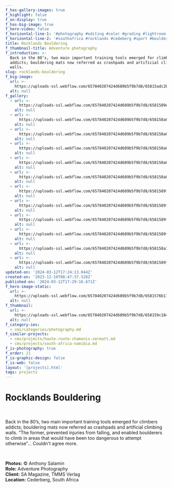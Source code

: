 ```yaml
---
f_has-gallery-images: true
f_highlight: false
f_on-display: true
f_has-big-image: true
f_hero-video: false
f_horizontal-line-1: '#photography #editing #color #grading #lightroom'
f_horizontal-line-2: '#southafrica #rocklands #cedeberg #sport #bouldering'
title: Rocklands Bouldering
f_thumbnail-title: Adventure photography
f_introduction: >-
  Back in the 80’s, two main important training tools emerged for climbers
  addicts; bouldering mats now referred as crashpads and artificial climbing
  walls.
slug: rocklands-bouldering
f_big-image:
  url: >-
    https://uploads-ssl.webflow.com/657840207424d689b5f9b7d8/65815adc2b404f4f37c79e14_highlgiht.jpg
  alt: null
f_gallery:
  - url: >-
      https://uploads-ssl.webflow.com/657840207424d689b5f9b7d8/6581589e2db8dd9746883107_img_south-africa_02.jpg
    alt: null
  - url: >-
      https://uploads-ssl.webflow.com/657840207424d689b5f9b7d8/658158a0a05b9703586f07c3_img_south-africa_05.jpg
    alt: null
  - url: >-
      https://uploads-ssl.webflow.com/657840207424d689b5f9b7d8/658158a0f2887113a4c7982a_img_south-africa_06.jpg
    alt: null
  - url: >-
      https://uploads-ssl.webflow.com/657840207424d689b5f9b7d8/658158a0a9915a25484f955a_img_south-africa_07.jpg
    alt: null
  - url: >-
      https://uploads-ssl.webflow.com/657840207424d689b5f9b7d8/658158a041501b68665cb7f2_img_south-africa_08.jpg
    alt: null
  - url: >-
      https://uploads-ssl.webflow.com/657840207424d689b5f9b7d8/658158a0d9f0b3d89c11431a_img_south-africa_09.jpg
    alt: null
  - url: >-
      https://uploads-ssl.webflow.com/657840207424d689b5f9b7d8/6581589f9bc86c0ec2ebfd33_img_south-africa_10.jpg
    alt: null
  - url: >-
      https://uploads-ssl.webflow.com/657840207424d689b5f9b7d8/6581589f946c0d9e786514f9_img_south-africa_11.jpg
    alt: null
  - url: >-
      https://uploads-ssl.webflow.com/657840207424d689b5f9b7d8/6581589fea74e8b64e52bb74_img_south-africa_14.jpg
    alt: null
  - url: >-
      https://uploads-ssl.webflow.com/657840207424d689b5f9b7d8/6581589fa11900005dc71b69_img_south-africa_13.jpg
    alt: null
  - url: >-
      https://uploads-ssl.webflow.com/657840207424d689b5f9b7d8/658158a1e103950e58f6d940_img_south-africa_12.jpg
    alt: null
  - url: >-
      https://uploads-ssl.webflow.com/657840207424d689b5f9b7d8/6581589fa5113138f3362029_img_south-africa_04.jpg
    alt: null
updated-on: '2024-03-12T17:24:13.044Z'
created-on: '2023-12-19T08:47:37.528Z'
published-on: '2024-03-12T17:29:16.671Z'
f_hero-image-static:
  url: >-
    https://uploads-ssl.webflow.com/657840207424d689b5f9b7d8/6581576b11e4fef2ecfff978_higlight.jpg
  alt: null
f_thumbnail:
  url: >-
    https://uploads-ssl.webflow.com/657840207424d689b5f9b7d8/658159c184a5125d9408f7db_thumbnail.jpg
  alt: null
f_category-ies:
  - cms/categories/photography.md
f_similar-projects:
  - cms/projects/haute-route-chamonix-zermatt.md
  - cms/projects/south-africa-namibia.md
f_is-photography: true
f_order: 21
f_is-graphic-design: false
f_is-web: false
layout: '[projects].html'
tags: projects
---
```


Rocklands Bouldering
====================

‍

Back in the 80’s, two main important training tools emerged for climbers addicts; bouldering mats now referred as crashpads and artificial climbing walls. “The former, prevented injuries from falling, and enabled boulderers to climb in areas that would have been too dangerous to attempt otherwise”... Couldn't agree more.

‍

**Photos:** © Anthony Salamin  
**Role:** Adventure Photography  
**Client:** SA Magazine, TMMS Verlag  
**Location:** Cederberg, South Africa
